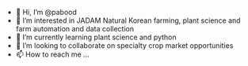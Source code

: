- 👋 Hi, I’m @pabood
- 👀 I’m interested in JADAM Natural Korean farming, plant science and farm automation and data collection
- 🌱 I’m currently learning plant science and python
- 💞️ I’m looking to collaborate on specialty crop market opportunities
- 📫 How to reach me ...

<!---
pabood/pabood is a ✨ special ✨ repository because its `README.md` (this file) appears on your GitHub profile.
You can click the Preview link to take a look at your changes.
--->
